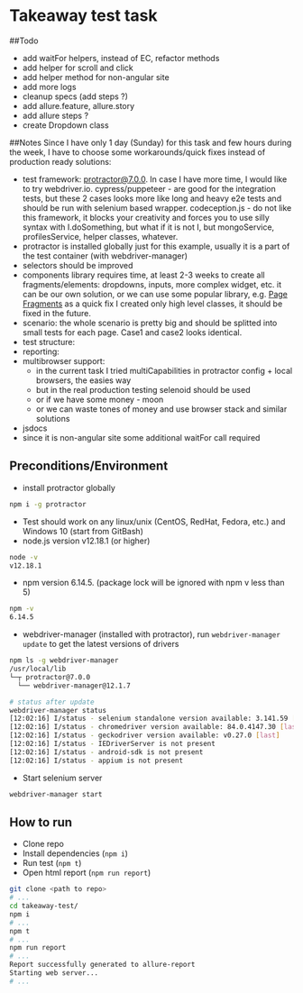 # Takeaway test task

##Todo
- add waitFor helpers, instead of EC, refactor methods
- add helper for scroll and click
- add helper method for non-angular site
- add more logs
- cleanup specs (add steps ?)
- add allure.feature, allure.story
- add allure steps ?
- create Dropdown class

##Notes
Since I have only 1 day (Sunday) for this task and few hours during the week, I have to choose some
workarounds/quick fixes instead of production ready solutions:

- test framework: protractor@7.0.0. In case I have more time, I would like to try webdriver.io.
  cypress/puppeteer - are good for the integration tests, but these 2 cases looks more like long and heavy e2e tests
  and should be run with selenium based wrapper.
  codeception.js - do not like this framework, it blocks your creativity and forces you to use silly syntax with
  I.doSomething, but what if it is not I, but mongoService, profilesService, helper classes, whatever.
- protractor is installed globally just for this example, usually it is a part of the test container (with webdriver-manager)
- selectors should be improved
- components library requires time, at least 2-3 weeks to create all fragments/elements: dropdowns, inputs, more complex widget, etc.
  it can be our own solution, or we can use some popular library, e.g. [Page Fragments](https://github.com/Xotabu4/protractor-element-extend)
  as a quick fix I created only high level classes, it should be fixed in the future.
- scenario: the whole scenario is pretty big and should be splitted into small tests for each page. Case1 and case2 looks identical.
- test structure:
- reporting:
- multibrowser support:
  - in the current task I tried multiCapabilities in protractor config + local browsers, the easies way
  - but in the real production testing selenoid should be used
  - or if we have some money - moon
  - or we can waste tones of money and use browser stack and similar solutions
- jsdocs 
- since it is non-angular site some additional waitFor call required
  

## Preconditions/Environment
* install protractor globally
```bash
npm i -g protractor
```
* Test should work on any linux/unix (CentOS, RedHat, Fedora, etc.) and Windows 10 (start from GitBash)
* node.js version v12.18.1 (or higher)
```bash
node -v
v12.18.1
```
* npm version 6.14.5. (package lock will be ignored with npm v less than 5)
```bash
npm -v
6.14.5
```
* webdriver-manager (installed with protractor), run `webdriver-manager update` to get the latest versions of drivers
```bash
npm ls -g webdriver-manager
/usr/local/lib
└─┬ protractor@7.0.0
  └── webdriver-manager@12.1.7

# status after update
webdriver-manager status
[12:02:16] I/status - selenium standalone version available: 3.141.59 [last]
[12:02:16] I/status - chromedriver version available: 84.0.4147.30 [last]
[12:02:16] I/status - geckodriver version available: v0.27.0 [last]
[12:02:16] I/status - IEDriverServer is not present
[12:02:16] I/status - android-sdk is not present
[12:02:16] I/status - appium is not present
```
* Start selenium server
```bash
webdriver-manager start
``` 

## How to run
* Clone repo
* Install dependencies (`npm i`)
* Run test (`npm t`)
* Open html report (```npm run report```)
```bash
git clone <path to repo>
# ...
cd takeaway-test/
npm i
# ...
npm t
# ...
npm run report
# ...
Report successfully generated to allure-report
Starting web server...
# ...
```